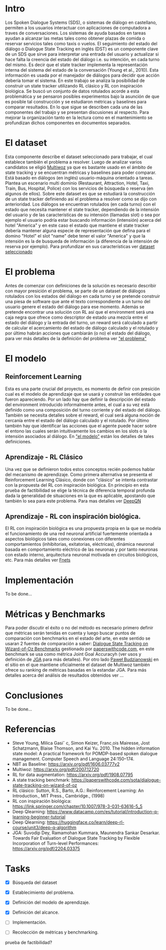 

# Intro

Los Spoken Dialogue Systems (SDS), o sistemas de diálogo en castellano, permiten a los usuarios interactuar con aplicaciones de computadora a traves de conversaciones. Los sistemas de ayuda basados en tareas ayudan a alcanzar las metas tales como obtener plazas de comida o reservar servicios tales como taxis o vuelos. El seguimiento del estado del diálogo o Dialogue State Tracking en inglés (DST) es un componente clave de un SDS que sirve para interpretar una entrada del usuario y actualizar si hace falta la creencia del estado del diálogo i.e. su intención, en cada turno del mismo. Es decir que el state tracker implementa la representación interna del sistema del estado de la conversación (Young et al., 2010). Esta información es usada por el manejador de diálogos para decidir que acción debería tomar el sistema.
En este trabajo se analiza la posibilidad de construir un state tracker utilizando RL clásico y RL con inspiración biológica. Se buscó un conjunto de datos rotulados acorde a esta problemática y se pensaron posibles experimentos bajo la asunción de que es posible tal construcción y se estudiaron métricas y baselines para comparar resultados.
En lo que sigue se describen cada una de las componentes del trabajo y se presentan discusiones al respecto. Para mejorar la organización tanto en la lectura como en el mantenimiento se profundizan dichos componentes en documentos separados.


# El dataset

 
Esta componente describe el dataset seleccionado para trabajar, el cual establece también el problema a resolver. Luego de analizar varios candidatos se eligió [Multiwoz](https://arxiv.org/pdf/2007.12720) ya que es bastante usado en el ámbito de state tracking y se encuentran métricas y baselines para poder comparar. Está basado en diálogos (en inglés) usuario-máquina orientado a tareas. Plantea un escenario multi dominio (Restaurant, Attraction, Hotel, Taxi, Train, Bus, Hospital, Police) con los servicios de búsqueda o reserva (en algunos de ellos). Sobre este dataset es que se estudiará la construcción de un state tracker definiendo así el problema a resolver como se dijo con anterioridad. Los diálogos se encuentran rotulados (en cada turno) con el estado que necesita mantener el state tracker, dependiendo de la intensión del usuario y de las características de su intensión (llamadas slot) o sea por ejemplo el usuario podría estar buscando información (intensión) acerca del hotel "America" y en este caso el estado que mantiene el state tracker debería mantener alguna especie de representación que defina para el domino "Hotel" el slot "name" debe tener el valor "America" y que la intensión es la de busqueda de información (a diferencia de la intensión de reserva por ejemplo). Para profundizar en sus características ver [dataset seleccionado](https://github.com/afiuriG/textMining/blob/main/datset.md)
 




# El problema

Antes de comenzar con definiciones de la solución es necesario describir con mayor presición el problema, se parte de un dataset de diálogos rotulados con los estados del diálogo en cada turno y se pretende construir una piesa de software que ante el texto correspondiente a un turno del usuario genere el estado del diálogo para ese momento. Además se pretende encontrar una solución con RL así que el environment será una caja negra que ofrece como descriptor de estado una mezcla entre el estado del diálogo y la entrada del turno, un reward será calculado a partir de calcular el acercamiento del estado de diálogo calculado y el rotulado y por último habrán acciones que cambiarán (o no) el estado del diálogo, para ver más detalles de la definición del problema ver ["el problema"](https://github.com/afiuriG/textMining/blob/main/problem.md)


# El modelo

## Reinforcement Learning
 
Esta es una parte crucial del proyecto, es momento de definir con presición cual es el modelo de aprendizaje que se usará y construir las entidades que fueron apareciendo. Por un lado hay que definir la descripción del estado del environment introducido informalmente antes, el cual a su vez está definido como una composición del turno corriente y del estado del diálogo. También se necesita detalles sobre el reward, el cual será alguna noción de cercanía entre el estado del diálogo calculado y el rotulado. Por último también hay que identificar las acciones que el agente puede hacer sobre el entono las cuales serán intuitivamente los cambios en los slots o la intensión asociados al diálogo. En ["el modelo"](https://github.com/afiuriG/textMining/blob/main/modelo.md) están los detalles de tales definiciones.


## Aprendizaje - RL Clásico
 
Una vez que se definieron todos estos conceptos recién podemos hablar del mecanismo de aprendizaje. Como primera alternativa se presenta el Reinforcement Learning Clásico, donde con "clásico" se intenta contrastar con la propuesta del RL con inspiración biológica. En principio en esta prueba de factibilidad se elige la técnica de diferencia temporal profunda dada la generalidad de situaciones en la que es aplicable, apostando que también lo sea para este problema. Para mas detalles ver [DeepQN](https://github.com/afiuriG/textMining/blob/main/dqn.md)   


## Aprendizaje - RL con inspiración biológica.
 
El RL con inspiración biológica es una propuesta propia en la que se modela el funcionamiento de una red neuronal artificial fuertemente orientada a aspectos biológicos tales como conexiones con diferentes comportamientos (inhibitorias, exitatorias, eléctricas), dinámica neuronal basada en comportamiento eléctrico de las neuronas y por tanto neuronas con estado interno, arquitectura neuronal motivada en circuitos biológicos, etc. Para más detalles ver [Fnets](https://github.com/afiuriG/textMining/blob/main/fnets.md)




# Implementación
To be done...

# Métricas y Benchmarks
Para poder discutir el éxito o no del método es necesario primero definir que métricas serán tenidas en cuenta y luego buscar puntos de comparación con benchmarks en el estado del arte, en este sentido se usaran 2 fuentes de comparación a saber:
[Dialogue State Tracking on Wizard-of-Oz Benchmarks](https://paperswithcode.com/sota/dialogue-state-tracking-on-wizard-of-oz) gestionado por [paperswithcode.com](https://paperswithcode.com/sota), en este benchmark se usa como métrica Joint Goal Accuracyh (ver usos y definición de [JGA](https://arxiv.org/pdf/2204.03375) para más detalles). Por otro lado [Paweł Budzianowski](https://github.com/budzianowski/multiwoz/blob/master/README.md) en el sitio en el que mantiene oficialmente el dataset de Multiwoz también ofrece su ranking de métricas basadas en la estandar JGA. Para más detalles acerca del análisis de resultados obtenidos ver ...  

# Conclusiones
To be done...

#  Referencias
- Steve Young, Milica Gasiˇ c, Simon Keizer, Franc¸ois Mairesse, Jost Schatzmann, Blaise Thomson, and
Kai Yu. 2010. The hidden information state model: A practical framework for POMDP-based spoken dialogue management. Computer Speech and Language 24:150–174.
- NBT as Baseline: https://arxiv.org/pdf/1606.03777v2
- Multiwoz: https://arxiv.org/pdf/2007.12720
- RL for data augmentation: https://arxiv.org/pdf/1908.07795
- A state tracking benchmark: https://paperswithcode.com/sota/dialogue-state-tracking-on-wizard-of-oz
- RL clásico: Sutton, R.S., Barto, A.G.: Reinforcement Learning: An Introduction., MIT Press., Cambridge., (1998)
- RL con inspiración biológica: https://link.springer.com/chapter/10.1007/978-3-031-63616-5_5
- Deep Qlearning: https://www.datacamp.com/es/tutorial/introduction-q-learning-beginner-tutorial
- Deep Qlearning: https://huggingface.co/learn/deep-rl-course/unit3/deep-q-algorithm
- JGA: Suvodip Dey, Ramamohan Kummara, Maunendra Sankar Desarkar. Towards Fair Evaluation of Dialogue State Tracking by Flexible Incorporation of Turn-level Performances: https://arxiv.org/pdf/2204.03375

 # Tasks
 - [x] Búsqueda del dataset
 - [x] Establecimiento del problema.
 - [x] Definición del modelo de aprendizaje.
 - [x] Definición del alcance.
 - [ ] Implementación.
 - [ ] Recolección de métricas y benchmarking.





 prueba de factibilidad?
